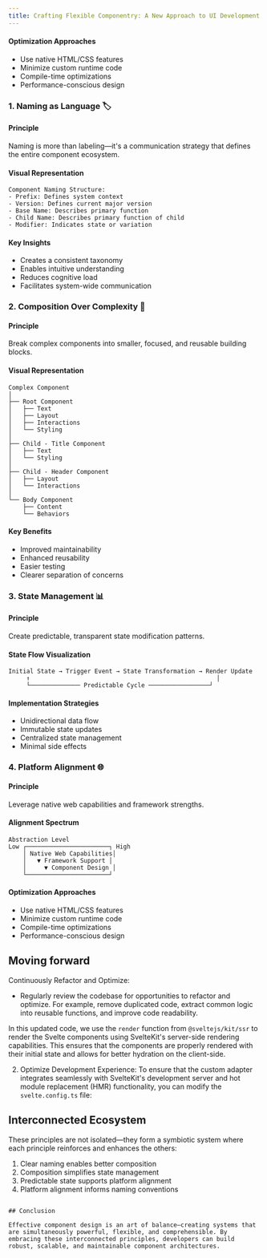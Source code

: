 ```yaml
---
title: Crafting Flexible Componentry: A New Approach to UI Development
---
```



#### Optimization Approaches
- Use native HTML/CSS features
- Minimize custom runtime code
- Compile-time optimizations
- Performance-conscious design

### 1. Naming as Language 🏷️

#### Principle
Naming is more than labeling—it's a communication strategy that defines the entire component ecosystem.

#### Visual Representation

```
Component Naming Structure:
- Prefix: Defines system context
- Version: Defines current major version
- Base Name: Describes primary function
- Child Name: Describes primary function of child
- Modifier: Indicates state or variation
```
#### Key Insights

- Creates a consistent taxonomy
- Enables intuitive understanding
- Reduces cognitive load
- Facilitates system-wide communication

### 2. Composition Over Complexity 🧩

#### Principle
Break complex components into smaller, focused, and reusable building blocks.

#### Visual Representation
```
Complex Component
│
├── Root Component
│   ├── Text
│   ├── Layout
│   ├── Interactions
│   └── Styling
│
├── Child - Title Component
│   ├── Text
│   └── Styling
│
├── Child - Header Component
│   ├── Layout
│   └── Interactions
│
└── Body Component
    ├── Content
    └── Behaviors
```

#### Key Benefits
- Improved maintainability
- Enhanced reusability
- Easier testing
- Clearer separation of concerns

### 3. State Management 📊

#### Principle
Create predictable, transparent state modification patterns.

#### State Flow Visualization
```
Initial State → Trigger Event → State Transformation → Render Update
     ↑                                                    │
     └────────────── Predictable Cycle ─────────────────┘
```

#### Implementation Strategies
- Unidirectional data flow
- Immutable state updates
- Centralized state management
- Minimal side effects

### 4. Platform Alignment 🌐

#### Principle
Leverage native web capabilities and framework strengths.

#### Alignment Spectrum
```
Abstraction Level
Low ┌───────────────────────┐ High
    │ Native Web Capabilities│
    │   ▼ Framework Support │
    │     ▼ Component Design │
    └───────────────────────┘
```

#### Optimization Approaches
- Use native HTML/CSS features
- Minimize custom runtime code
- Compile-time optimizations
- Performance-conscious design

## Moving forward

Continuously Refactor and Optimize:

- Regularly review the codebase for opportunities to refactor and optimize. For example, remove duplicated code, extract common logic into reusable functions, and improve code readability.


In this updated code, we use the `render` function from `@sveltejs/kit/ssr` to render the Svelte components using SvelteKit's server-side rendering capabilities. This ensures that the components are properly rendered with their initial state and allows for better hydration on the client-side.

2. Optimize Development Experience: To ensure that the custom adapter integrates seamlessly with SvelteKit's development server and hot module replacement (HMR) functionality, you can modify the `svelte.config.ts` file:

## Interconnected Ecosystem

These principles are not isolated—they form a symbiotic system where each principle reinforces and enhances the others:

1. Clear naming enables better composition
2. Composition simplifies state management
3. Predictable state supports platform alignment
4. Platform alignment informs naming conventions

```

## Conclusion

Effective component design is an art of balance—creating systems that are simultaneously powerful, flexible, and comprehensible. By embracing these interconnected principles, developers can build robust, scalable, and maintainable component architectures.